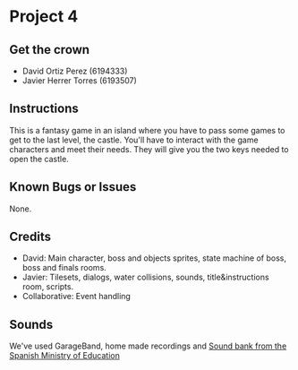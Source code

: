 # Project 4

## Get the crown
*	David Ortiz Perez (6194333)
*	Javier Herrer Torres (6193507)

## Instructions
This is a fantasy game in an island where you have to pass some games to get to the last level, the castle.
You'll have to interact with the game characters and meet their needs. They will give you the two keys needed to open the castle.
 
## Known Bugs or Issues
None.

## Credits
* David: Main character, boss and objects sprites, state machine of boss, boss and finals rooms.
* Javier: Tilesets, dialogs, water collisions, sounds, title&instructions room, scripts.
* Collaborative: Event handling

## Sounds
We've used GarageBand, home made recordings and [Sound bank from the Spanish Ministry of Education](http://recursostic.educacion.es/bancoimagenes/web/)